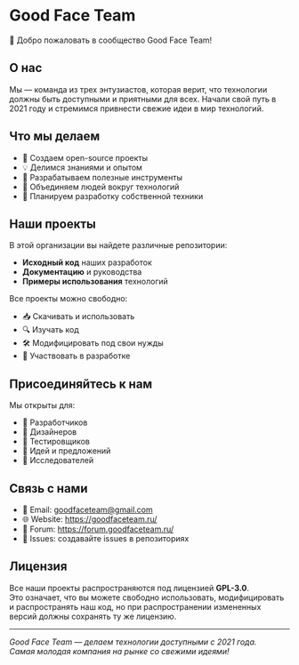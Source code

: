 # Good Face Team

👋 Добро пожаловать в сообщество Good Face Team!

## О нас

Мы — команда из трех энтузиастов, которая верит, что технологии должны быть доступными и приятными для всех. Начали свой путь в 2021 году и стремимся привнести свежие идеи в мир технологий.

## Что мы делаем

- 🚀 Создаем open-source проекты
- 💡 Делимся знаниями и опытом  
- 🔧 Разрабатываем полезные инструменты
- 🤝 Объединяем людей вокруг технологий
- 🔮 Планируем разработку собственной техники

## Наши проекты

В этой организации вы найдете различные репозитории:
- **Исходный код** наших разработок
- **Документацию** и руководства
- **Примеры использования** технологий

Все проекты можно свободно:
- 📥 Скачивать и использовать
- 🔍 Изучать код
- 🛠 Модифицировать под свои нужды
- 🤲 Участвовать в разработке

## Присоединяйтесь к нам

Мы открыты для:
- 🔧 Разработчиков
- 🎨 Дизайнеров  
- 📝 Тестировщиков
- 💭 Идей и предложений
- 🔬 Исследователей

## Связь с нами

- 📧 Email: goodfaceteam@gmail.com
- 🌐 Website: https://goodfaceteam.ru/
- 💬 Forum: https://forum.goodfaceteam.ru/
- 🐛 Issues: создавайте issues в репозиториях

## Лицензия

Все наши проекты распространяются под лицензией **GPL-3.0**.  
Это означает, что вы можете свободно использовать, модифицировать и распространять наш код, но при распространении измененных версий должны сохранять ту же лицензию.

---

*Good Face Team — делаем технологии доступными с 2021 года.  
Самая молодая компания на рынке со свежими идеями!*
